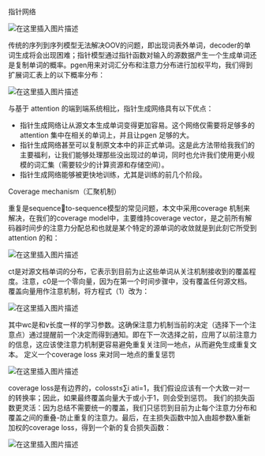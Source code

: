 指针网络

![在这里插入图片描述](https://img-blog.csdnimg.cn/2019060318165429.png)

传统的序列到序列模型无法解决OOV的问题，即出现词表外单词，decoder的单词生成将会出现困难；指针模型通过指针函数对输入的源数据产生一个生成单词还是复制单词的概率。pgen用来对词汇分布和注意力分布进行加权平均，我们得到扩展词汇表上的以下概率分布：

![在这里插入图片描述](https://img-blog.csdnimg.cn/2019060318192230.png)

与基于 attention 的端到端系统相比，指针生成网络具有以下优点：

* 指针生成网络让从源文本生成单词变得更加容易。这个网络仅需要将足够多的 attention 集中在相关的单词上，并且让pgen 足够的大。
* 指针生成网络甚至可以复制原文本中的非正式单词。这是此方法带给我我们的主要福利，让我们能够处理那些没出现过的单词，同时也允许我们使用更小规模的词汇集（需要较少的计算资源和存储空间）。
* 指针生成网络能够被更快地训练，尤其是训练的前几个阶段。

Coverage mechanism（汇聚机制）

重复是sequenceto-sequence模型的常见问题，本文中采用coverage 机制来解决，在我们的coverage model中，主要维持coverage vector，是之前所有解码器时间步的注意力分配总和也就是某个特定的源单词的收敛就是到此刻它所受到 attention 的和：

![在这里插入图片描述](https://img-blog.csdnimg.cn/20190603182933210.png)

ct是对源文档单词的分布，它表示到目前为止这些单词从关注机制接收到的覆盖程度。注意，c0是一个零向量，因为在第一个时间步骤中，没有覆盖任何源文档。
覆盖向量用作注意机制，将方程式（1）改为：

![在这里插入图片描述](https://img-blog.csdnimg.cn/20190603183100218.png)

其中wc是和v长度一样的学习参数。这确保注意力机制当前的决定（选择下一个注意点）通过提醒前一个决定而得到通知。即在下一次选择之前，应用了以前注意力的信息，这应该使注意力机制更容易避免重复关注同一地点，从而避免生成重复文本。
定义一个coverage loss 来对同一地点的重复惩罚

![在这里插入图片描述](https://img-blog.csdnimg.cn/20190603202626547.png)

coverage loss是有边界的，colosst≤∑i ati=1，我们假设应该有一个大致一对一的转换率；因此，如果最终覆盖向量大于或小于1，则会受到惩罚。
我们的损失函数更灵活：因为总结不需要统一的覆盖，我们只惩罚到目前为止每个注意力分布和覆盖之间的重叠-防止重复的注意力。最后，在主损失函数中加入由超参数λ重新加权的coverage loss，得到一个新的复合损失函数：

![在这里插入图片描述](https://img-blog.csdnimg.cn/20190603203244142.png)